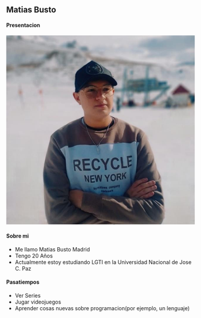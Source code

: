  ## Matias Busto
#### Presentacion

![Este soy yo](./img/presentacion.jpg)
   
#### Sobre mi 
- Me llamo Matias Busto Madrid
- Tengo 20 Años
- Actualmente estoy estudiando LGTI en la Universidad Nacional de Jose C. Paz

#### Pasatiempos
- Ver Series
- Jugar videojuegos
- Aprender cosas nuevas sobre programacion(por ejemplo, un lenguaje)

